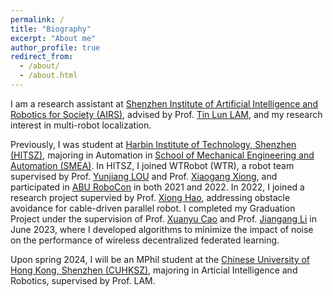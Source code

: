 ```yaml
---
permalink: /
title: "Biography"
excerpt: "About me"
author_profile: true
redirect_from: 
  - /about/
  - /about.html
---
```


I am a research assistant at [Shenzhen Institute of Artificial Intelligence and Robotics for Society (AIRS)](https://airs.cuhk.edu.cn/en), advised by Prof. [Tin Lun LAM](https://sites.google.com/site/lamtinlun), and my research interest in multi-robot localization.

Previously, I was student at [Harbin Institute of Technology, Shenzhen (HITSZ)](https://www.hitsz.edu.cn/), majoring in Automation in [School of Mechanical Engineering and Automation (SMEA)](http://smea.hitsz.edu.cn/). In HITSZ, I joined WTRobot (WTR), a robot team supervised by Prof. [Yunjiang LOU](http://faculty.hitsz.edu.cn/louyunjiang) and Prof. [Xiaogang Xiong](http://faculty.hitsz.edu.cn/xiongxiaogang), and participated in [ABU RoboCon](https://en.wikipedia.org/wiki/ABU_Robocon) in both 2021 and 2022. In 2022, I joined a research project supervied by Prof. [Xiong Hao](http://faculty.hitsz.edu.cn/xionghao), addressing obstacle avoidance for cable-driven parallel robot. I completed my Graduation Project under the supervision of Prof. [Xuanyu Cao](http://eexcao.people.ust.hk/) and Prof. [Jiangang Li](http://faculty.hitsz.edu.cn/lijiangang) in June 2023, where I developed algorithms to minimize the impact of noise on the performance of wireless decentralized federated learning.

Upon spring 2024, I will be an MPhil student at the [Chinese University of Hong Kong, Shenzhen (CUHKSZ)](https://www.cuhk.edu.cn/en), majoring in Articial Intelligence and Robotics, supervised by Prof. LAM.
